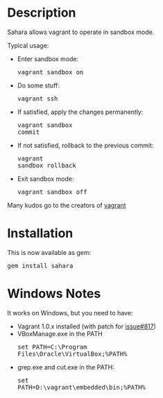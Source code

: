 # Description

Sahara allows vagrant to operate in sandbox mode.

Typical usage:

- Enter sandbox mode: <pre>vagrant sandbox on</pre>
- Do some stuff: <pre>vagrant ssh </pre>
- If satisfied, apply the changes permanently: <pre>vagrant sandbox commit</pre>
- If not satisfied, rollback to the previous commit: <pre>vagrant sandbox rollback</pre>
- Exit sandbox mode: <pre>vagrant sandbox off</pre>

Many kudos go to the creators of [vagrant](http://vagrantup.com)

# Installation

This is now available as gem:

<pre>gem install sahara</pre>

# Windows Notes

It works on Windows, but you need to have:

- Vagrant 1.0.x installed (with patch for [issue#817](https://github.com/mitchellh/vagrant/issues/817))
- VBoxManage.exe in the PATH <pre>set PATH=C:\Program Files\Oracle\VirtualBox\;%PATH%</pre>
- grep.exe and cut.exe in the PATH: <pre>set PATH=D:\vagrant\embedded\bin;%PATH%</pre>
